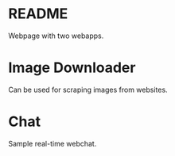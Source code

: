 # README

Webpage with two webapps.

# Image Downloader

Can be used for scraping images from websites.

# Chat

Sample real-time webchat.
